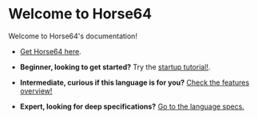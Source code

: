 
Welcome to Horse64
==================

Welcome to Horse64's documentation!

- [Get Horse64 here](https://horse64.org/download).

- **Beginner, looking to get started?**
  Try the [startup tutorial!](/docs/Tutorials/Startup.md).

- **Intermediate, curious if this language is for you?**
  [Check the features overview!](/docs/Features.md)

- **Expert, looking for deep specifications?**
  [Go to the language specs.](/docs/Language%20Specs/Overview.md)

